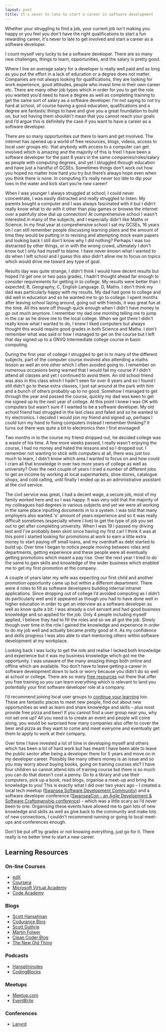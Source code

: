 ```yaml
---
layout: post
title: It's never to late to start a career in software development
---
```


Whether your struggling to find a job, your current job isn't making you happy or you feel you don't have the right qualifications to start a fun rewarding career, it's never to late to get involved and start a career as a software developer.

I count myself very lucky to be a software developer. There are so many new challenges, things to learn, opportunities, and the salary is pretty good. 

Where I live an average salary for a developer is really well paid and as long as you put the effort in a lack of education or a degree does not matter. Companies are not always looking for qualifications, they are looking for work experience, good attitudes, people who invest time in their own career etc. There are many other job types which in order for you to get the role you wanted you’d need to have a degree as well as completing training to get the same sort of salary as a software developer. I’m not saying to not try hard at school, of course having a good education, qualifications and a degree are fantastic things to have and give you a great foundation to build on, but not having them shouldn't mean that you cannot reach your goals and I’d argue this is definitely the case if you want to have a career as a software developer.

There are so many opportunities out there to learn and get involved. The internet has opened up a world of free resources, blogs, videos, access to local user groups etc. that anybody with access to a computer can get involved which is amazing and the majority of this is free! I have been a software developer for the past 8 years in the same companies/roles/salary as people with computing degrees, and yet I struggled through education and have just a handful of GCSEs. Sometimes things don’t work out how you hoped no matter how hard you try but there’s always hope even when you think there is none. In computing it’s really never too late to dip your toes in the water and kick start you’re new career!

When I was younger I always struggled at school, I could never concentrate, I was easily distracted and really struggled to listen. My parents bought a computer and I was always fascinated with it but I didn’t really know what to do with it other than play games or browse the internet over a painfully slow dial up connection! At comprehensive school I wasn't interested in many of the subjects, and I especially didn't like Maths or Science. In my final year at comprehensive school I sat my GCSEs, 16 years on I can still remember people discussing learning plans and the amount of time they would be putting in to revising and attempting mock exam papers and looking back I still don't know why I did nothing? Perhaps I was too distracted by other things, or in with the wrong crowd, ultimately I don't know but I only had myself to blame. I have never known what I wanted to do when I left school and I guess this also didn't allow me to focus on topics which would drive me toward any type of goal.

Results day was quite strange, I didn't think I would have decent results but hoped I'd get one or two pass grades, I hadn't thought ahead far enough to consider requirements for getting in to college. My results were better than I expected; B, Geography, C, English Language. D, Maths. I don't think my dad was particularly happy with my results. My dad had gone to college and did well in education and so he wanted me to go to college. I spent months after leaving school lazing around, going out with friends, it was great fun at the time. All this wore off though quick enough when I didn't have money to go out much anymore. I remember my dad one morning telling me to jump in the car as he drove me to the local college. When we got there I didn't really know what I wanted to do, I knew I liked computers but always thought this would require good grades in both Science and Maths. I don't remember what was said or how I managed to get on the course but I left that day signed up to a GNVQ Intermediate college course in basic computing.

During the first year of college I struggled to get in to many of the different subjects, part of the computer course involved also attending a maths lesson as well an one other which I often avoided going to. I remember on numerous occasions being warned that I would fail my course if I didn't attend all classes and yet I continued to avoid them. An old school friend was also in this class which I hadn't seen for over 6 years and so I found I still didn't go to these extra classes, I just sat around at the park with him and a bunch of others probably up to no good. Somehow I managed to get through the year and passed the course, quickly my dad was keen to get me signed up to the next year of college. At this point I knew I was OK with computers but wasn’t sure if I wanted to be a software developer. My old school friend had struggled in the last class and failed and so he wanted to try electronics. I decided I would join my friend and signed up, perhaps I could turn my hand to fixing computers instead I remember thinking? It turns out there was quite a bit to electronics then I first envisaged!

Two months in to the course my friend dropped out, he decided college was a waste of his time. A few more weeks passed, I really wasn't enjoying the course, I had no money and hated the lessons and so I dropped out. I remember not wanting to stick with computers at all, there was just too much to learn, I didn't know which area I wanted to focus on and how could I cram all that knowledge in over two more years of college as well as university? Over the next couple of years I tried a number of different jobs to get an income by working at local supermarkets, shoe stores, catalogue shops, and cold calling, until finally I ended up as an administrative assistant at the civil service.

The civil service was great, I had a decent wage, a secure job, most of my family worked here and so I was happy. It was very odd that the majority of my colleagues had degrees in various subjects and yet we were all working in the same place inputting documents in to a system. I was told that many employers also wanted 'x' amount of years experience and so it was really difficult sometimes (especially where I live) to get the type of job you set out to get after completing university. When I was 19 I passed my driving test and I've probably been skint since having my first car! I think it was at this point I started looking for promotions at work to earn a little extra money to start paying off small loans, and my overdraft as debt started to build up. Over time I began to notice people moving between roles and departments, getting experience and these people were all eventually getting promotions which meant a pay rise. Over the next year I tried to do the same to gain skills and knowledge of the wider business which enabled me to get my first promotion at the company.

A couple of years later my wife was expecting our first child and another promotion opportunity came up but within a different department. There were 4 roles to fill as software developers building internal intranet applications. Since dropping out of college I’d avoided computing as I didn’t do particularly well and it appeared as though you had to have done well in higher education in order to get an interview as a software developer as well as know quite a bit. I was already a civil servant and had good business knowledge and so applied for the job. Only 4 people including myself applied, I believe they had to fill the roles and so we all got the job. Slowly though over time in the role I gained the knowledge and experience in order to do my job well and actually became pretty good at it. As my confidence and skills progress I was also able to start mentoring others within software development at my workplace.

Looking back I was lucky to get the role and realise I lacked both knowledge and experience but it was my business knowledge which got me the opportunity. I was unaware of the many amazing things both online and offline which are available. You don’t have to leave getting a career in software development down to luck or worry because you didn’t do so well at school or college. There are so many [free resources](#learning) out there that offer you free training so you can learn everything which is relevant to land you potentially your first software developer role at a company.

I’d recommend joining local user groups to [continue your learning](#learning) too. These are fantastic places to meet new people, find out about new opportunities as well as learn and share knowledge and skills – plus most provide free pizza and beer! If you cannot find a user group near you, why not set one up? All you need is to create an event and people will come along, you would be surprised how many companies also offer to cover the beer and pizza as they want to come and meet everyone and eventually get them to apply to work at their company.
 
Over time I have invested a lot of time in developing myself and others which has been a lot of hard work but has meant I have been able to leave the public sector after being a developer there for 5 years and move on in my developer career. Possibly like many others money is an issue and so you may worry about buying books, going on training courses etc? I have four children so cannot attend lots of training course but there is so much you can do that doesn’t cost a penny. Go to a library and use their computers, pick up a book, read blogs, organise a meet-up and bring the knowledge to you! This is exactly what I did over two years ago – I created a local tech meetup ([Swansea Software Development Community](http://meetup.com/swansea-software-development-community)) and a software developer conference ([SwanseaCon - an Agile Development & Software Craftsmanship conference](http://swanseacon.co.uk)) - which was a little scary as I’d never been to one. Organising these events have allowed me to gain lots of new knowledge and skills as well as give back to the community and make lots of new connections, I couldn't recommend running or going to local meet-ups and conferences enough.

Don’t be put off by grades or not knowing everything, just go for it. There really is no better time to start a new career. 

## <a name="learning">Learning Resources</a>

### On-line Courses
* [edX](https://www.edx.org/)
* [Coursera](https://coursera.com/)
* [Microsoft Virtual Academy](http://mva.microsoft.com)
* [Code Academy](http://codeacademy.com)

### Blogs
* [Scott Hanselman](http://www.hanselman.com/blog/)
* [Codurance Blog](https://codurance.com/publications/)
* [Scott Guthrie](https://weblogs.asp.net/scottgu)
* [Martin Folwer](http://martinfowler.com/)
* [Clean Coder Blog](http://blog.cleancoder.com/)
* [The New Old Thing](https://blogs.msdn.microsoft.com/oldnewthing/)

### Podcasts
* [Hanselminutes](http://hanselminutes.com/)
* [CodingBlocks](http://codingblocks.net/)

### Meetups
* [Meetup.com](http://meetup.com)
* [EventBrite](http://eventbrite.co.uk)

### Conferences
* [Lanyrd](http://lanyrd.com/)

